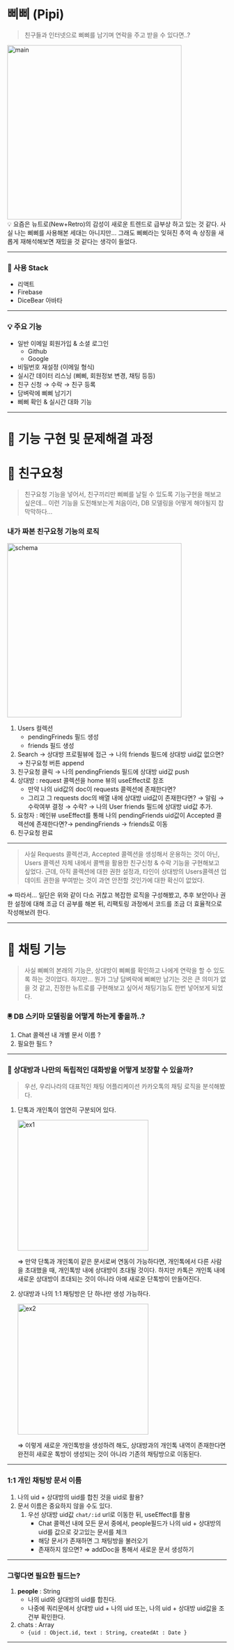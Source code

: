 # 삐삐 (Pipi)

> 친구들과 인터넷으로 삐삐를 남기며 연락을 주고 받을 수 있다면..?

<img src="https://user-images.githubusercontent.com/67448481/147596374-2b690e8f-fecd-4868-9ad7-2f45e58caa5d.png" alt="main" width="400"/>

<aside>
💡 요즘은 뉴트로(New+Retro)의 감성이 새로운 트렌드로 급부상 하고 있는 것 같다. 
사실 나는 삐삐를 사용해본 세대는 아니지만... 그래도 삐삐라는 잊혀진 추억 속 상징을
새롭게 재해석해보면 재밌을 것 같다는 생각이 들었다.

</aside>

---

### 🧪 사용 Stack

- 리액트
- Firebase
- DiceBear 아바타

---

### 💡 주요 기능

- 일반 이메일 회원가입 & 소셜 로그인
  - Github
  - Google
- 비밀번호 재설정 (이메일 형식)
- 실시간 데이터 리스닝 (삐삐, 회원정보 변경, 채팅 등등)
- 친구 신청 → 수락 → 친구 등록
- 담벼락에 삐삐 남기기
- 삐삐 확인 & 실시간 대화 기능

---

# 🔮 기능 구현 및 문제해결 과정

# 🔫 친구요청

> 친구요청 기능을 넣어서, 친구끼리만 삐삐를 날릴 수 있도록 기능구현을 해보고 싶은데...
> 이런 기능을 도전해보는게 처음이라, DB 모델링을 어떻게 해야될지 참 막막하다...

### 내가 짜본 친구요청 기능의 로직

<img src="https://user-images.githubusercontent.com/67448481/147596805-bdca1903-0819-4d84-b403-f0328de93ce2.png" alt="schema" width="400"/>

1. Users 컬렉션
   - pendingFrineds 필드 생성
   - friends 필드 생성
2. Search → 상대방 프로필뷰에 접근 → 나의 friends 필드에 상대방 uid값 없으면? → 친구요청 버튼 append
3. 친구요청 클릭 → 나의 pendingFriends 필드에 상대방 uid값 push
4. 상대방 : request 콜렉션을 home 뷰의 useEffect로 참조
   - 만약 나의 uid값의 doc이 requests 콜렉션에 존재한다면?
   - 그리고 그 requests doc의 배열 내에 상대방 uid값이 존재한다면? → 알림 → 수락여부 결정 → 수락? → 나의 User friends 필드에 상대방 uid값 추가.
5. 요청자 : 메인뷰 useEffect를 통해 나의 pendingFriends uid값이 Accepted 콜렉션에 존재한다면?→ pendingFriends → friends로 이동
6. 친구요청 완료

---

> 사실 Requests 콜렉션과, Accepted 콜렉션을 생성해서 운용하는 것이 아닌, Users 콜렉션 자체 내에서 콜백을 활용한 친구신청 & 수락 기능을 구현해보고 싶었다. 근데, 아직 콜렉션에 대한 권한 설정과, 타인이 상대방의 Users콜렉션 업데이트 권한을 부여받는 것이 과연 안전할 것인가에 대한 확신이 없었다.

⇒ 따라서... 일단은 위와 같이 다소 귀찮고 복잡한 로직을 구성해봤고, 추후 보안이나 권한 설정에 대해 조금 더 공부를 해본 뒤, 리팩토링 과정에서 코드를 조금 더 효율적으로 작성해보려 한다.

---

# 💬 채팅 기능

> 사실 삐삐의 본래의 기능은, 상대방이 삐삐를 확인하고 나에게 연락을 할 수 있도록 하는 것이었다.
> 하지만... 뭔가 그냥 담벼락에 삐삐만 남기는 것은 큰 의미가 없을 것 같고,
> 진정한 뉴트로를 구현해보고 싶어서 채팅기능도 한번 넣어보게 되었다.

### 🖲 DB 스키마 모델링을 어떻게 하는게 좋을까..?

1. Chat 콜렉션 내 개별 문서 이름 ?
2. 필요한 필드 ?

---

### 🔑 상대방과 나만의 독립적인 대화방을 어떻게 보장할 수 있을까?

> 우선, 우리나라의 대표적인 채팅 어플리케이션 카카오톡의 채팅 로직을 분석해봤다.

1. 단톡과 개인톡이 엄연히 구분되어 있다.

   <img src="https://user-images.githubusercontent.com/67448481/147597031-0d927d24-11d4-466f-a361-94cbef28ec0a.png" alt="ex1" width="300"/>

   ⇒ 만약 단톡과 개인톡이 같은 문서로써 연동이 가능하다면, 개인톡에서 다른 사람을 초대했을 때, 개인톡방 내에 상대방이 초대될 것이다. 하지만 카톡은 개인톡 내에 새로운 상대방이 초대되는 것이 아니라 아예 새로운 단톡방이 만들어진다.

2. 상대방과 나의 1:1 채팅방은 단 하나만 생성 가능하다.

   <img src="https://user-images.githubusercontent.com/67448481/147597026-22bdadeb-46fb-44d0-ba97-0d0ca4c45c35.png" alt="ex2" width="300"/>

   ⇒ 이렇게 새로운 개인톡방을 생성하려 해도, 상대방과의 개인톡 내역이 존재한다면 완전히 새로운 톡방이 생성되는 것이 아니라 기존의 채팅방으로 이동된다.

---

### 1:1 개인 채팅방 문서 이름

1. 나의 uid + 상대방의 uid를 합친 것을 uid로 활용?
2. 문서 이름은 중요하지 않을 수도 있다.
   1. 우선 상대방 uid값 `chat/:id` url로 이동한 뒤, useEffect를 활용
      - Chat 콜렉션 내에 모든 문서 중에서, people필드가 나의 uid + 상대방의 uid를 값으로 갖고있는 문서를 체크
      - 해당 문서가 존재하면 그 채팅방을 불러오기
      - 존재하지 않으면? ⇒ addDoc을 통해서 새로운 문서 생성하기

---

### 그렇다면 필요한 필드는?

1. **people** : String
   - 나의 uid와 상대방의 uid를 합친다.
   - 나중에 쿼리문에서 상대방 uid + 나의 uid 또는, 나의 uid + 상대방 uid값을 조건부 확인한다.
2. chats : Array
   - `{uid : Object.id, text : String, createdAt : Date }`

---
